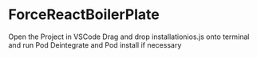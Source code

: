 # ForceReactBoilerPlate
Open the Project in VSCode
Drag and drop installationios.js onto terminal and run
Pod Deintegrate and Pod install if necessary
